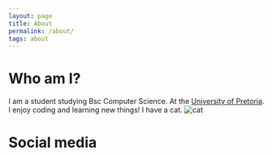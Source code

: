 ```yaml
---
layout: page
title: About
permalink: /about/
tags: about
---
```


# Who am I?
I am a student studying Bsc Computer Science. At the [University of Pretoria](http://www.up.ac.za). I enjoy coding and learning new things! I have a cat. ![cat](https://raw.githubusercontent.com/Quantum-Sicarius/quantum-sicarius.github.io/master/images/my_cat.jpg)

# Social media
